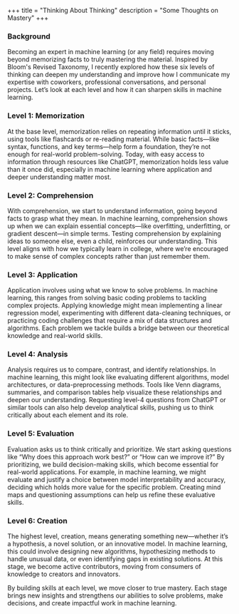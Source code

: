 +++
title = "Thinking About Thinking"
description = "Some Thoughts on Mastery"
+++

### Background
Becoming an expert in machine learning (or any field) requires moving beyond memorizing facts to truly mastering the material. Inspired by Bloom's Revised Taxonomy, I recently explored how these six levels of thinking can deepen my understanding and improve how I communicate my expertise with coworkers, professional conversations, and personal projects. Let’s look at each level and how it can sharpen skills in machine learning.

### Level 1: Memorization
At the base level, memorization relies on repeating information until it sticks, using tools like flashcards or re-reading material. While basic facts—like syntax, functions, and key terms—help form a foundation, they’re not enough for real-world problem-solving. Today, with easy access to information through resources like ChatGPT, memorization holds less value than it once did, especially in machine learning where application and deeper understanding matter most.

### Level 2: Comprehension
With comprehension, we start to understand information, going beyond facts to grasp what they mean. In machine learning, comprehension shows up when we can explain essential concepts—like overfitting, underfitting, or gradient descent—in simple terms. Testing comprehension by explaining ideas to someone else, even a child, reinforces our understanding. This level aligns with how we typically learn in college, where we’re encouraged to make sense of complex concepts rather than just remember them.

### Level 3: Application
Application involves using what we know to solve problems. In machine learning, this ranges from solving basic coding problems to tackling complex projects. Applying knowledge might mean implementing a linear regression model, experimenting with different data-cleaning techniques, or practicing coding challenges that require a mix of data structures and algorithms. Each problem we tackle builds a bridge between our theoretical knowledge and real-world skills.

### Level 4: Analysis
Analysis requires us to compare, contrast, and identify relationships. In machine learning, this might look like evaluating different algorithms, model architectures, or data-preprocessing methods. Tools like Venn diagrams, summaries, and comparison tables help visualize these relationships and deepen our understanding. Requesting level-4 questions from ChatGPT or similar tools can also help develop analytical skills, pushing us to think critically about each element and its role.

### Level 5: Evaluation
Evaluation asks us to think critically and prioritize. We start asking questions like “Why does this approach work best?” or “How can we improve it?” By prioritizing, we build decision-making skills, which become essential for real-world applications. For example, in machine learning, we might evaluate and justify a choice between model interpretability and accuracy, deciding which holds more value for the specific problem. Creating mind maps and questioning assumptions can help us refine these evaluative skills.

### Level 6: Creation
The highest level, creation, means generating something new—whether it’s a hypothesis, a novel solution, or an innovative model. In machine learning, this could involve designing new algorithms, hypothesizing methods to handle unusual data, or even identifying gaps in existing solutions. At this stage, we become active contributors, moving from consumers of knowledge to creators and innovators.

By building skills at each level, we move closer to true mastery. Each stage brings new insights and strengthens our abilities to solve problems, make decisions, and create impactful work in machine learning.